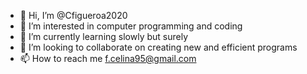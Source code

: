 - 👋 Hi, I’m @Cfigueroa2020
- 👀 I’m interested in computer programming and coding
- 🌱 I’m currently learning slowly but surely
- 💞️ I’m looking to collaborate on creating new and efficient programs
- 📫 How to reach me f.celina95@gmail.com

<!---
Cfigueroa2020/Cfigueroa2020 is a ✨ special ✨ repository because its `README.md` (this file) appears on your GitHub profile.
You can click the Preview link to take a look at your changes.
--->
